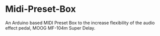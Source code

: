 # Midi-Preset-Box
An Arduino based MIDI Preset Box to the increase flexibility of the audio effect pedal, MOOG MF-104m Super Delay.
